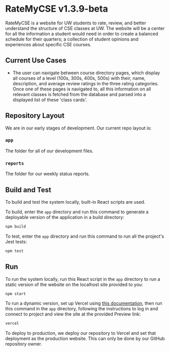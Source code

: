 # RateMyCSE v1.3.9-beta
RateMyCSE is a website for UW students to rate, review, and better understand the structure of CSE classes at UW.
The website will be a center for all the information a student would need in order to create a balanced schedule 
for their quarters; a collection of student opinions and experiences about specific CSE courses.

## Current Use Cases
- The user can navigate between course directory pages, which display all courses of a level (100s, 300s, 400s, 500s) with their, name, description, and average review ratings in the three rating categories. Once one of these pages is navigated to, all this information on all relevant classes is fetched from the database and parsed into a displayed list of these 'class cards'.

## Repository Layout
We are in our early stages of development. Our current repo layout is:

### `app`
The folder for all of our development files.
### `reports`
The folder for our weekly status reports.

## Build and Test

To build and test the system locally, built-in React scripts are used. 

To build, enter the `app` directory and run this command to generate a deployable version of the application in a build directory:
```bash
npm build
```

To test, enter the `app` directory and run this command to run all the project's Jest tests:
```bash
npm test
```

## Run
To run the system locally, run this React script in the `app` directory to run a static version of the website on the localhost site provided to you:
```bash
npm start
```

To run a dynamic version, set up Vercel using [this documentation](https://docs.google.com/document/d/1B64yPUQdTuXjUSW5-lY_u1_KKsJCz6n7-R-Csg8UUMg/edit?usp=sharing), then run this command in the `app` directory, following the instructions to log in and connect to project and view the site at the provided Preview link:
```bash
vercel
```

To deploy to production, we deploy our repository to Vercel and set that deployment as the production website. This can only be done by our GitHub repository owner.